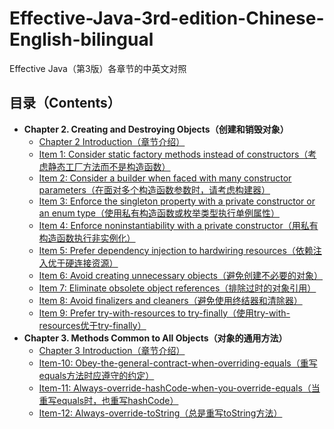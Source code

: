 # Effective-Java-3rd-edition-Chinese-English-bilingual
Effective Java（第3版）各章节的中英文对照

## 目录（Contents）
- **Chapter 2. Creating and Destroying Objects（创建和销毁对象）** 
  - [Chapter 2 Introduction（章节介绍）](Chapter-2-Introduction.md)
  - [Item 1: Consider static factory methods instead of constructors（考虑静态工厂方法而不是构造函数）](Chapter-2-Item-1-Consider-static-factory-methods-instead-of-constructors.md)
  - [Item 2: Consider a builder when faced with many constructor parameters（在面对多个构造函数参数时，请考虑构建器）](Chapter-2-Item-2-Consider-a-builder-when-faced-with-many-constructor-parameters.md)
  - [Item 3: Enforce the singleton property with a private constructor or an enum type（使用私有构造函数或枚举类型执行单例属性）](Chapter-2-Item-3-Enforce-the-singleton-property-with-a-private-constructor-or-an-enum-type.md)
  - [Item 4: Enforce noninstantiability with a private constructor（用私有构造函数执行非实例化）](Chapter-2-Item-4-Enforce-noninstantiability-with-a-private-constructor.md)
  - [Item 5: Prefer dependency injection to hardwiring resources（依赖注入优于硬连接资源）](Chapter-2-Item-5-Prefer-dependency-injection-to-hardwiring-resources.md)
  - [Item 6: Avoid creating unnecessary objects（避免创建不必要的对象）](Chapter-2-Item-6-Avoid-creating-unnecessary-objects.md)
  - [Item 7: Eliminate obsolete object references（排除过时的对象引用）](Chapter-2-Item-7-Eliminate-obsolete-object-references.md)
  - [Item 8: Avoid finalizers and cleaners（避免使用终结器和清除器）](Chapter-2-Item-8-Avoid-finalizers-and-cleaners.md)
  - [Item 9: Prefer try-with-resources to try-finally（使用try-with-resources优于try-finally）](Chapter-2-Item-9-Prefer-try-with-resources-to-try-finally.md)
- **Chapter 3. Methods Common to All Objects（对象的通用方法）** 
  - [Chapter 3 Introduction（章节介绍）](Chapter-3-Introduction.md)
  - [Item-10: Obey-the-general-contract-when-overriding-equals（重写equals方法时应遵守的约定）](Chapter-3-Item-10-Obey-the-general-contract-when-overriding-equals.md)
  - [Item-11: Always-override-hashCode-when-you-override-equals（当重写equals时，也重写hashCode）](Chapter-3-Item-11-Always-override-hashCode-when-you-override-equals.md)
  - [Item-12: Always-override-toString（总是重写toString方法）](Chapter-3-Item-12-Always-override-toString.md)
